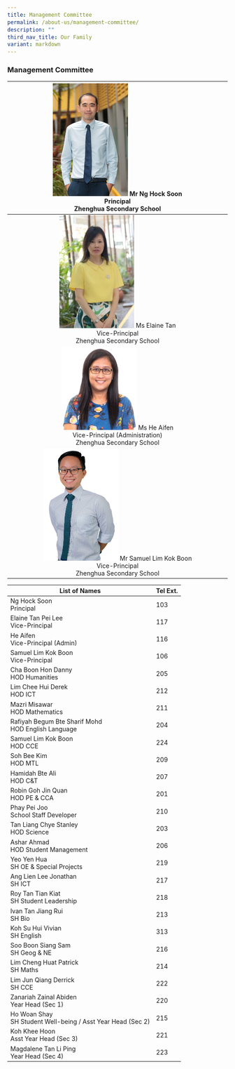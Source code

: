 ```yaml
---
title: Management Committee
permalink: /about-us/management-committee/
description: ""
third_nav_title: Our Family
variant: markdown
---
```

### Management Committee

| <img src="/images/principalsmessage.jpg" style="width:35%">  Mr Ng Hock Soon<br>Principal <br>Zhenghua Secondary School|
|:---:|
| <img src="/images/Ms-Elaine-Tan-200x300.jpg" style="width:35%">  Ms Elaine Tan <br> Vice-Principal <br>Zhenghua Secondary School|
| <img src="/images/VPA-Ms-Ai-Fen-271x300.jpg" style="width:35%">  Ms He Aifen <br>Vice-Principal (Administration) <br>Zhenghua Secondary School |
| <img src="/images/Mr_Samuel_Lim_Kok_Boon_VP.png" style="width:35%">  Mr Samuel Lim Kok Boon<br>Vice-Principal <br>Zhenghua Secondary School |


| List of Names| Tel Ext. | 
| -------- | -------- | 
|Ng Hock Soon <br>Principal     | 103     | 
|Elaine Tan Pei Lee <br> Vice-Principal | 117|
|He Aifen <br> Vice-Principal (Admin) | 116|
|Samuel Lim Kok Boon <br> Vice-Principal | 106|
|Cha Boon Hon Danny <br> HOD Humanities | 205 |
|Lim Chee Hui Derek <br> HOD ICT | 212|
|Mazri Misawar <br> HOD Mathematics | 211|
|Rafiyah Begum Bte Sharif Mohd <br> HOD English Language | 204|
|Samuel Lim Kok Boon <br> HOD CCE | 224|
|Soh Bee Kim <br> HOD MTL | 209 |
|Hamidah Bte Ali <br> HOD C&amp;T | 207 |
|Robin Goh Jin Quan <br> HOD PE &amp; CCA | 201 |
|Phay Pei Joo <br> School Staff Developer | 210|
|Tan Liang Chye Stanley <br> HOD Science | 203 |
|Ashar Ahmad <br> HOD Student Management | 206 |
|Yeo Yen Hua <br> SH OE &amp; Special Projects | 219 |
|Ang Lien Lee Jonathan <br> SH ICT | 217 |
|Roy Tan Tian Kiat <br> SH Student Leadership |218 |
|Ivan Tan Jiang Rui <br> SH Bio |213|
|Koh Su Hui Vivian<br> SH English |313|
|Soo Boon Siang Sam <br> SH Geog &amp; NE |216|
|Lim Cheng Huat Patrick  <br> SH Maths |214|  
|Lim Jun Qiang Derrick <br> SH CCE |222|      
|Zanariah Zainal Abiden <br> Year Head (Sec 1)|220|
|Ho Woan Shay <br> SH Student Well-being / Asst Year Head (Sec 2)|215|
|Koh Khee Hoon <br> Asst Year Head (Sec 3) | 221|
|Magdalene Tan Li Ping <br> Year Head (Sec 4)|223|